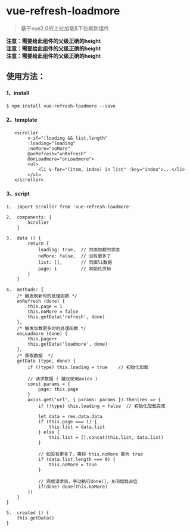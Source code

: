 # vue-refresh-loadmore

> 基于vue2.0的上拉加载&下拉刷新组件  
  
**注意：需要给此组件的父级正确的height**  
**注意：需要给此组件的父级正确的height**  
**注意：需要给此组件的父级正确的height**  
    
    
    
## 使用方法：  

#### 1、install  
    $ npm install vue-refresh-loadmore --save
    
#### 2、template  

       <scroller  
            v-if="!loading && list.length"  
            :loading="loading"  
            :noMore="noMore"  
            @onRefresh="onRefresh"  
            @onLoadmore="onLoadmore">  
            <ul>  
                <li v-for="(item, index) in list" :key="index">...</li>  
            </ul>  
       </scroller>  
  
#### 3、script  
 
    1.  import Scroller from 'vue-refresh-loadmore'  

    2.  components: {  
            Scroller  
        }  

    3.  data () {  
            return {  
                loading: true,  // 页面加载的状态  
                noMore: false,  // 没有更多了  
                list: [],       // 页面li数据  
                page: 1         // 初始化页码
            }  
        }  

    4.  methods: {  
        /* 触发刷新时的处理函数 */  
        onRefresh (done) {  
            this.page = 1  
            this.noMore = false  
            this.getData('refresh', done)  
        },  
        /* 触发加载更多时的处理函数 */  
        onLoadmore (done) {  
            this.page++  
            this.getData('loadmore', done)  
        },  
        /* 获取数据  */   
        getData (type, done) {  
            if (!type) this.loading = true    // 初始化加载  
            
            // 请求数据 ( 建议使用axios )  
            const params = {  
                page: this.page  
            }  
            axios.get('url', { params: params }).then(res => {  
                if (!type) this.loading = false  // 初始化加载完成  
                
                let data = res.data.data  
                if (this.page === 1) {  
                    this.list = data.list  
                } else {  
                    this.list = [].concat(this.list, data.list)  
                }  

                // 如没有更多了，需将 this.noMore 置为 true  
                if (data.list.length === 0) {  
                    this.noMore = true  
                }  
                
                // 完成请求后，手动执行done()，关闭加载占位  
                if(done) done(this.noMore)  
            })  
        }  
    }  

    5.  created () {
        this.getData()
    }
